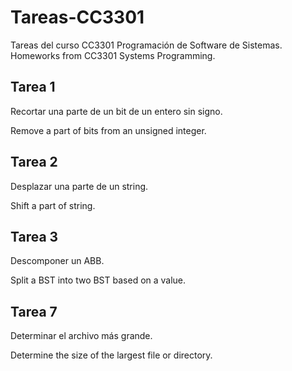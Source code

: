 # Tareas-CC3301
Tareas del curso CC3301 Programación de Software de Sistemas. Homeworks from CC3301 Systems Programming.

## Tarea 1

Recortar una parte de un bit de un entero sin signo.

Remove a part of bits from an unsigned integer.

## Tarea 2

Desplazar una parte de un string.

Shift a part of string.

## Tarea 3

Descomponer un ABB.

Split a BST into two BST based on a value.

## Tarea 7

Determinar el archivo más grande.

Determine the size of the largest file or directory.

